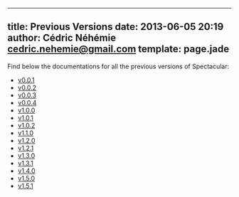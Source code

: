 ---
title: Previous Versions
date: 2013-06-05 20:19
author: Cédric Néhémie <cedric.nehemie@gmail.com>
template: page.jade
----

Find below the documentations for all the previous versions of Spectacular:

  * [v0.0.1](previous/v0.0.1/)
  * [v0.0.2](previous/v0.0.2/)
  * [v0.0.3](previous/v0.0.3/)
  * [v0.0.4](previous/v0.0.4/)
  * [v1.0.0](previous/v1.0.0/)
  * [v1.0.1](previous/v1.0.1/)
  * [v1.0.2](previous/v1.0.2/)
  * [v1.1.0](previous/v1.1.0/)
  * [v1.2.0](previous/v1.2.0/)
  * [v1.2.1](previous/v1.2.1/)
  * [v1.3.0](previous/v1.3.0/)
  * [v1.3.1](previous/v1.3.1/)
  * [v1.4.0](previous/v1.4.0/)
  * [v1.5.0](previous/v1.5.0/)
  * [v1.5.1](previous/v1.5.1/)
